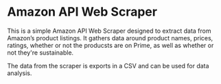 # Amazon API Web Scraper

This is a simple Amazon API Web Scraper designed to extract data from  Amazon’s product listings. It gathers data around product names, prices, ratings, whether or not the producsts are on Prime, as well as whether or not they're sustainable. 

The data from the scraper is exports in a CSV and can be used for data analysis. 


